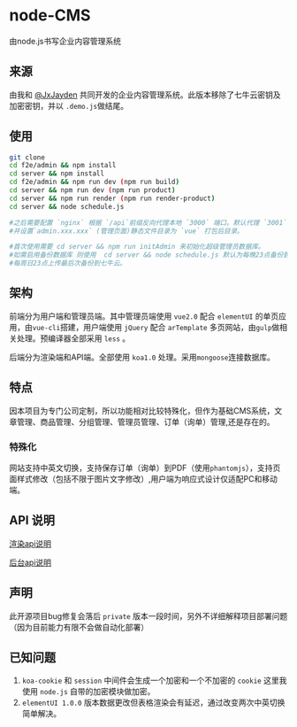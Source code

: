 # node-CMS
由node.js书写企业内容管理系统

## 来源

由我和 [@JxJayden](https://github.com/JxJayden) 共同开发的企业内容管理系统。此版本移除了七牛云密钥及加密密钥，并以 `.demo.js`做结尾。

## 使用

```bash
git clone 
cd f2e/admin && npm install
cd server && npm install
cd f2e/admin && npm run dev (npm run build)
cd server && npm run dev (npm run product)
cd server && npm run render (npm run render-product)
cd server && node schedule.js

#之后需要配置 `nginx` 根据 `/api`前缀反向代理本地 `3000` 端口。默认代理 `3001` 渲染端口。
#并设置`admin.xxx.xxx` (管理页面)静态文件目录为 `vue` 打包后目录。

#首次使用需要 cd server && npm run initAdmin 来初始化超级管理员数据库。
#如需启用备份数据库 则使用  cd server && node schedule.js 默认为每晚23点备份到本地，
#每周日23点上传最后次备份到七牛云。

```

## 架构

前端分为用户端和管理员端。其中管理员端使用 `vue2.0` 配合 `elementUI` 的单页应用，由`vue-cli`搭建，用户端使用 `jQuery` 配合 `arTemplate` 多页网站，由`gulp`做相关处理。预编译器全部采用 `less` 。

后端分为渲染端和API端。全部使用 `koa1.0` 处理。采用`mongoose`连接数据库。

## 特点

因本项目为专门公司定制，所以功能相对比较特殊化，但作为基础CMS系统，文章管理、商品管理、分组管理、管理员管理、订单（询单）管理,还是存在的。

### 特殊化

网站支持中英文切换，支持保存订单（询单）到PDF（使用`phantomjs`），支持页面样式修改（包括不限于图片文字修改）,用户端为响应式设计仅适配PC和移动端。

## API 说明

[渲染api说明](doc/renderapi.md)

[后台api说明](doc/adminapi.md)

## 声明

此开源项目bug修复会落后 `private` 版本一段时间，另外不详细解释项目部署问题（因为目前能力有限不会做自动化部署）

## 已知问题

1. `koa-cookie` 和 `session` 中间件会生成一个加密和一个不加密的 `cookie` 这里我使用 `node.js` 自带的加密模块做加密。
2. `elementUI 1.0.0` 版本数据更改但表格渲染会有延迟，通过改变两次中英切换简单解决。
